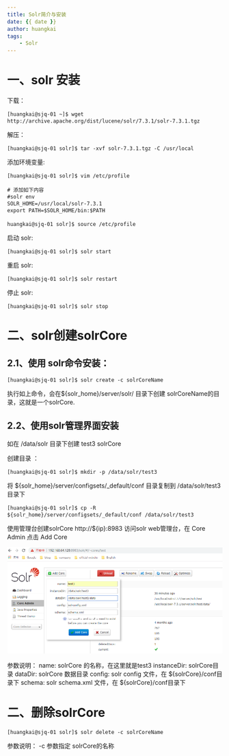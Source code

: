 ```yaml
---
title: Solr简介与安装
date: {{ date }}
author: huangkai
tags:
    - Solr
---
```



# 一、solr 安装 #

下载：
```
[huangkai@sjq-01 ~]$ wget http://archive.apache.org/dist/lucene/solr/7.3.1/solr-7.3.1.tgz
```

解压：

```
[huangkai@sjq-01 solr]$ tar -xvf solr-7.3.1.tgz -C /usr/local
```

添加环境变量:

```
[huangkai@sjq-01 solr]$ vim /etc/profile

# 添加如下内容
#solr env
SOLR_HOME=/usr/local/solr-7.3.1
export PATH=$SOLR_HOME/bin:$PATH

huangkai@sjq-01 solr]$ source /etc/profile
```
启动 solr:

```
[huangkai@sjq-01 solr]$ solr start
```

重启 solr:

```
[huangkai@sjq-01 solr]$ solr restart
```

停止 solr:

```
[huangkai@sjq-01 solr]$ solr stop
```

# 二、solr创建solrCore #

## 2.1、使用 solr命令安装： ##

```
[huangkai@sjq-01 solr]$ solr create -c solrCoreName
```
执行如上命令，会在${solr_home}/server/solr/ 目录下创建 solrCoreName的目录，这就是一个solrCore.


## 2.2、使用solr管理界面安装 ##
如在 /data/solr 目录下创建 test3 solrCore

创建目录 ：
```
[huangkai@sjq-01 solr]$ mkdir -p /data/solr/test3
```
将 ${solr_home}/server/configsets/_default/conf 目录复制到 /data/solr/test3 目录下

```
[huangkai@sjq-01 solr]$ cp -R ${solr_home}/server/configsets/_default/conf /data/solr/test3
```

使用管理台创建solrCore
http://${ip}:8983 访问solr web管理台，在 Core Admin 点击 Add Core

![](https://raw.githubusercontent.com/huankai/blog-resources/master/photos/solr/solr_01.png)

参数说明：
name: solrCore 的名称，在这里就是test3
instanceDir: solrCore目录
dataDir: solrCore 数据目录
config: solr config 文件，在 ${solrCore}/conf目录下
schema: solr schema.xml 文件，在 ${solrCore}/conf目录下

# 二、删除solrCore #

```
[huangkai@sjq-01 solr]$ solr delete -c solrCoreName
```

参数说明：
-c 参数指定 solrCore的名称